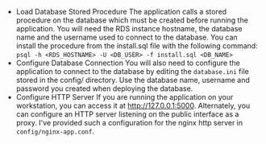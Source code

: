 - Load Database Stored Procedure
  The application calls a stored procedure on the database which must be created before running the application.  You will need the RDS instance hostname, the database name and the username used to connect to the database.
  You can install the procedure from the install.sql file with the following command:
  ``` psql -h <RDS_HOSTNAME> -U <DB_USER> -f install.sql <DB_NAME> ``` 
- Configure Database Connection
  You will also need to configure the application to connect to the database by editing the `database.ini` file stored in the config/ directory.  Use the database name, username and password you created when deploying the database.
- Configure HTTP Server
  If you are running the application on your workstation, you can access it at http://127.0.0.1:5000.  Alternately, you can configure an HTTP server listening on the public interface as a proxy.  I've provided such a configuration for the nginx http server in `config/nginx-app.conf`.
